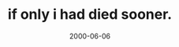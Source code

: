---
layout: base.njk
title : 'if only i had died sooner.' 
view_title : 'if only i had died sooner.' 
year : '2000' 
date : '2000-06-06' 
img_file : '/drawing/iwishidied.png' 
html_file : 'diesoon' 
next_html : 'stapler.html' 
year_order : '380' 
permalink : "title/{{html_file}}.html"
---